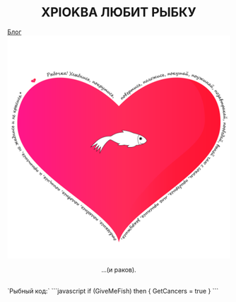# <center>XPIOKBA ЛЮБИТ РЫБКУ</center>
[Блог](https://XPIOKBA.github.io/blog/)<br>
![Image](сердечко-стена.png)
<p><center>...(и раков).</center>
</p><br>
`Рыбный код:` 
 ```javascript
if (GiveMeFish)
then {
  GetCancers = true
}
```

